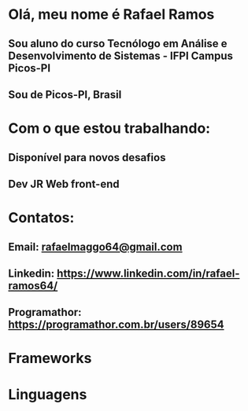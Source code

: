 ﻿# Olá, meu nome é Rafael Ramos
## Sou aluno do curso Tecnólogo em Análise e Desenvolvimento de Sistemas - IFPI Campus Picos-PI
## Sou de Picos-PI, Brasil

# Com o que estou trabalhando:
## Disponível para novos desafios
## Dev JR Web front-end

# Contatos:
## Email: rafaelmaggo64@gmail.com
## Linkedin: https://www.linkedin.com/in/rafael-ramos64/
## Programathor: https://programathor.com.br/users/89654

# Frameworks

# Linguagens

